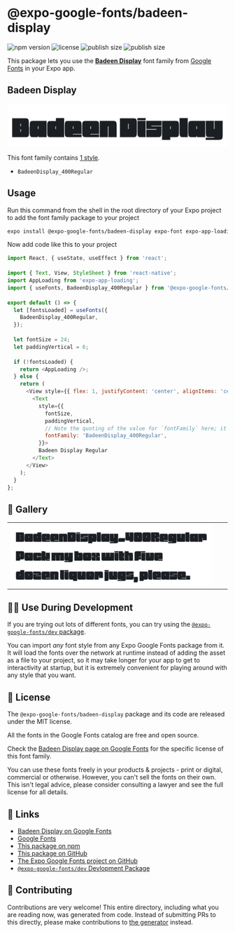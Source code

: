 # @expo-google-fonts/badeen-display

![npm version](https://flat.badgen.net/npm/v/@expo-google-fonts/badeen-display)
![license](https://flat.badgen.net/github/license/expo/google-fonts)
![publish size](https://flat.badgen.net/packagephobia/install/@expo-google-fonts/badeen-display)
![publish size](https://flat.badgen.net/packagephobia/publish/@expo-google-fonts/badeen-display)

This package lets you use the [**Badeen Display**](https://fonts.google.com/specimen/Badeen+Display) font family from [Google Fonts](https://fonts.google.com/) in your Expo app.

## Badeen Display

![Badeen Display](./font-family.png)

This font family contains [1 style](#-gallery).

- `BadeenDisplay_400Regular`

## Usage

Run this command from the shell in the root directory of your Expo project to add the font family package to your project
```sh
expo install @expo-google-fonts/badeen-display expo-font expo-app-loading
```

Now add code like this to your project
```js
import React, { useState, useEffect } from 'react';

import { Text, View, StyleSheet } from 'react-native';
import AppLoading from 'expo-app-loading';
import { useFonts, BadeenDisplay_400Regular } from '@expo-google-fonts/badeen-display';

export default () => {
  let [fontsLoaded] = useFonts({
    BadeenDisplay_400Regular,
  });

  let fontSize = 24;
  let paddingVertical = 6;

  if (!fontsLoaded) {
    return <AppLoading />;
  } else {
    return (
      <View style={{ flex: 1, justifyContent: 'center', alignItems: 'center' }}>
        <Text
          style={{
            fontSize,
            paddingVertical,
            // Note the quoting of the value for `fontFamily` here; it expects a string!
            fontFamily: 'BadeenDisplay_400Regular',
          }}>
          Badeen Display Regular
        </Text>
      </View>
    );
  }
};

```

## 🔡 Gallery


||||
|-|-|-|
|![BadeenDisplay_400Regular](./BadeenDisplay_400Regular.ttf.png)||||


## 👩‍💻 Use During Development

If you are trying out lots of different fonts, you can try using the [`@expo-google-fonts/dev` package](https://github.com/expo/google-fonts/tree/master/font-packages/dev#readme).

You can import *any* font style from any Expo Google Fonts package from it. It will load the fonts
over the network at runtime instead of adding the asset as a file to your project, so it may take longer
for your app to get to interactivity at startup, but it is extremely convenient
for playing around with any style that you want.

## 📖 License

The `@expo-google-fonts/badeen-display` package and its code are released under the MIT license.

All the fonts in the Google Fonts catalog are free and open source.

Check the [Badeen Display page on Google Fonts](https://fonts.google.com/specimen/Badeen+Display) for the specific license of this font family.

You can use these fonts freely in your products & projects - print or digital, commercial or otherwise. However, you can't sell the fonts on their own. This isn't legal advice, please consider consulting a lawyer and see the full license for all details.

## 🔗 Links

- [Badeen Display on Google Fonts](https://fonts.google.com/specimen/Badeen+Display)
- [Google Fonts](https://fonts.google.com/)
- [This package on npm](https://www.npmjs.com/package/@expo-google-fonts/badeen-display)
- [This package on GitHub](https://github.com/expo/google-fonts/tree/master/font-packages/badeen-display)
- [The Expo Google Fonts project on GitHub](https://github.com/expo/google-fonts)
- [`@expo-google-fonts/dev` Devlopment Package](https://github.com/expo/google-fonts/tree/master/font-packages/dev)

## 🤝 Contributing

Contributions are very welcome! This entire directory, including what you are reading now, was generated from code. Instead of submitting PRs to this directly, please make contributions to [the generator](https://github.com/expo/google-fonts/tree/master/packages/generator) instead.

